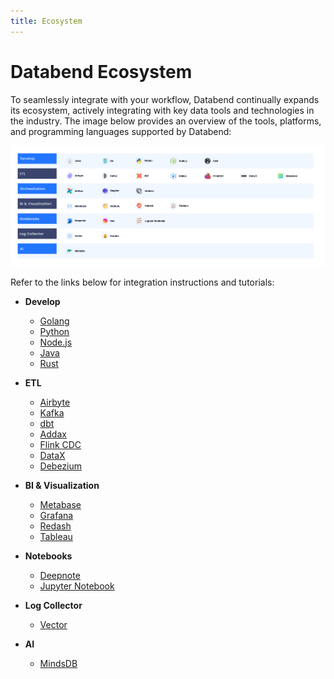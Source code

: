 ```yaml
---
title: Ecosystem
---
```


# Databend Ecosystem

To seamlessly integrate with your workflow, Databend continually expands its ecosystem, actively integrating with key data tools and technologies in the industry. The image below provides an overview of the tools, platforms, and programming languages supported by Databend:

![Alt text](../../../static/img/documents/overview/ecosystem.png)

Refer to the links below for integration instructions and tutorials:

- **Develop**
    - [Golang](../03-develop/00-golang.md)
    - [Python](../03-develop/01-python.md)
    - [Node.js](../03-develop/02-nodejs.md)
    - [Java](../03-develop/03-jdbc.md)
    - [Rust](../03-develop/04-rust.md)

- **ETL**
    - [Airbyte](../12-load-data/02-load-db/airbyte.md)
    - [Kafka](../12-load-data/02-load-db/kafka.md)
    - [dbt](../12-load-data/02-load-db/dbt.md)
    - [Addax](../12-load-data/02-load-db/addax.md)
    - [Flink CDC](../12-load-data/02-load-db/flink-cdc.md)
    - [DataX](../12-load-data/02-load-db/datax.md)
    - [Debezium](../12-load-data/02-load-db/debezium.md)

- **BI & Visualization**
    - [Metabase](../12-visualize/metabase.md)
    - [Grafana](../12-visualize/grafana.md)
    - [Redash](../12-visualize/redash.md)
    - [Tableau](../12-visualize/tableau.md)

- **Notebooks**
    - [Deepnote](../12-visualize/deepnote.md)
    - [Jupyter Notebook](../12-visualize/jupyter.md)

- **Log Collector**
    - [Vector](../12-load-data/02-load-db/vector.md)

- **AI**
    - [MindsDB](../12-visualize/mindsdb.md)